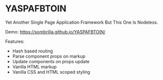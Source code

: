 # YASPAFBTOIN
Yet Another Single Page Application Framework But This One Is Nodeless.

Demo:
https://sombrilla.github.io/YASPAFBTOIN/



Features:
  - Hash based routing
  - Parse component props on markup
  - Update components on props update
  - Vanilla HTML markup
  - Vanilla CSS and HTML scoped styling
